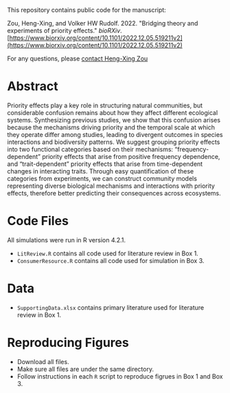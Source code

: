 This repository contains public code for the manuscript:

Zou, Heng-Xing, and Volker HW Rudolf. 2022. "Bridging theory and experiments of priority effects." *bioRXiv*. [https://www.biorxiv.org/content/10.1101/2022.12.05.519211v2](https://www.biorxiv.org/content/10.1101/2022.12.05.519211v2)

For any questions, please [contact Heng-Xing Zou](hengxingzou@rice.edu)

# Abstract

Priority effects play a key role in structuring natural communities, but considerable confusion remains about how they affect different ecological systems. Synthesizing previous studies, we show that this confusion arises because the mechanisms driving priority and the temporal scale at which they operate differ among studies, leading to divergent outcomes in species interactions and biodiversity patterns. We suggest grouping priority effects into two functional categories based on their mechanisms: “frequency-dependent” priority effects that arise from positive frequency dependence, and “trait-dependent” priority effects that arise from time-dependent changes in interacting traits. Through easy quantification of these categories from experiments, we can construct community models representing diverse biological mechanisms and interactions with priority effects, therefore better predicting their consequences across ecosystems.

# Code Files

All simulations were run in R version 4.2.1.

- `LitReview.R` contains all code used for literature review in Box 1.
- `ConsumerResource.R` contains all code used for simulation in Box 3. 

# Data

- `SupportingData.xlsx` contains primary literature used for literature review in Box 1.

# Reproducing Figures

- Download all files.
- Make sure all files are under the same directory.
- Follow instructions in each `R` script to reproduce figrues in Box 1 and Box 3.
